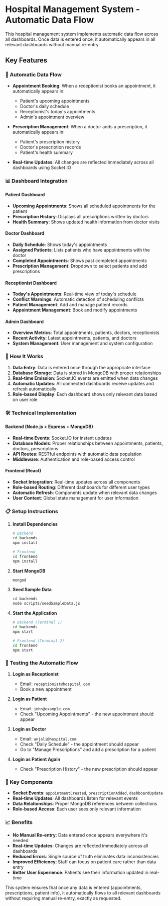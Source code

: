 # Hospital Management System - Automatic Data Flow

This hospital management system implements automatic data flow across all dashboards. Once data is entered once, it automatically appears in all relevant dashboards without manual re-entry.

## Key Features

### 🔄 Automatic Data Flow
- **Appointment Booking**: When a receptionist books an appointment, it automatically appears in:
  - Patient's upcoming appointments
  - Doctor's daily schedule
  - Receptionist's today's appointments
  - Admin's appointment overview

- **Prescription Management**: When a doctor adds a prescription, it automatically appears in:
  - Patient's prescription history
  - Doctor's prescription records
  - Patient's health summary

- **Real-time Updates**: All changes are reflected immediately across all dashboards using Socket.IO

### 📊 Dashboard Integration

#### Patient Dashboard
- **Upcoming Appointments**: Shows all scheduled appointments for the patient
- **Prescription History**: Displays all prescriptions written by doctors
- **Health Summary**: Shows updated health information from doctor visits

#### Doctor Dashboard
- **Daily Schedule**: Shows today's appointments
- **Assigned Patients**: Lists patients who have appointments with the doctor
- **Completed Appointments**: Shows past completed appointments
- **Prescription Management**: Dropdown to select patients and add prescriptions

#### Receptionist Dashboard
- **Today's Appointments**: Real-time view of today's schedule
- **Conflict Warnings**: Automatic detection of scheduling conflicts
- **Patient Management**: Add and manage patient records
- **Appointment Management**: Book and modify appointments

#### Admin Dashboard
- **Overview Metrics**: Total appointments, patients, doctors, receptionists
- **Recent Activity**: Latest appointments, patients, and doctors
- **System Management**: User management and system configuration

### 🚀 How It Works

1. **Data Entry**: Data is entered once through the appropriate interface
2. **Database Storage**: Data is stored in MongoDB with proper relationships
3. **Real-time Emission**: Socket.IO events are emitted when data changes
4. **Automatic Updates**: All connected dashboards receive updates and refresh automatically
5. **Role-based Display**: Each dashboard shows only relevant data based on user role

### 🛠️ Technical Implementation

#### Backend (Node.js + Express + MongoDB)
- **Real-time Events**: Socket.IO for instant updates
- **Database Models**: Proper relationships between appointments, patients, doctors, prescriptions
- **API Routes**: RESTful endpoints with automatic data population
- **Middleware**: Authentication and role-based access control

#### Frontend (React)
- **Socket Integration**: Real-time updates across all components
- **Role-based Routing**: Different dashboards for different user types
- **Automatic Refresh**: Components update when relevant data changes
- **User Context**: Global state management for user information

### 📋 Setup Instructions

1. **Install Dependencies**
   ```bash
   # Backend
   cd backends
   npm install

   # Frontend
   cd frontend
   npm install
   ```

2. **Start MongoDB**
   ```bash
   mongod
   ```

3. **Seed Sample Data**
   ```bash
   cd backends
   node scripts/seedSampleData.js
   ```

4. **Start the Application**
   ```bash
   # Backend (Terminal 1)
   cd backends
   npm start

   # Frontend (Terminal 2)
   cd frontend
   npm start
   ```

### 🧪 Testing the Automatic Flow

1. **Login as Receptionist**
   - Email: `receptionist@hospital.com`
   - Book a new appointment

2. **Login as Patient**
   - Email: `john@example.com`
   - Check "Upcoming Appointments" - the new appointment should appear

3. **Login as Doctor**
   - Email: `anjali@hospital.com`
   - Check "Daily Schedule" - the appointment should appear
   - Go to "Manage Prescriptions" and add a prescription for a patient

4. **Login as Patient Again**
   - Check "Prescription History" - the new prescription should appear

### 🔧 Key Components

- **Socket Events**: `appointmentCreated`, `prescriptionAdded`, `dashboardUpdate`
- **Real-time Updates**: All dashboards listen for relevant events
- **Data Relationships**: Proper MongoDB references between collections
- **Role-based Access**: Each user sees only relevant information

### 📈 Benefits

- **No Manual Re-entry**: Data entered once appears everywhere it's needed
- **Real-time Updates**: Changes are reflected immediately across all dashboards
- **Reduced Errors**: Single source of truth eliminates data inconsistencies
- **Improved Efficiency**: Staff can focus on patient care rather than data entry
- **Better User Experience**: Patients see their information updated in real-time

This system ensures that once any data is entered (appointments, prescriptions, patient info), it automatically flows to all relevant dashboards without requiring manual re-entry, exactly as requested. 